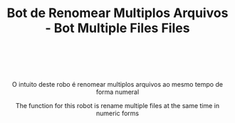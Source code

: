 <!--=====Título - Title=====-->
<div align="center">
  <h1>Bot de Renomear Multiplos Arquivos - Bot Multiple Files Files<br><br></h1>
</div>
<br><br>
<!--=====Título - Title=====-->

<!--=====Título - Title=====-->
<div align="center">
  <p>O intuito deste robo é renomear multiplos arquivos ao mesmo tempo de forma numeral</p>
  <p>The function for this robot is rename multiple files at the same time in numeric forms</p>
</div>
<!--=====Título - Title=====-->

